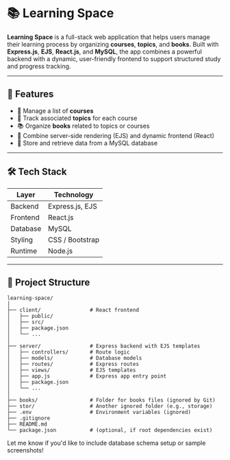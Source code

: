# 📚 Learning Space

**Learning Space** is a full-stack web application that helps users manage their learning process by organizing **courses**, **topics**, and **books**. Built with **Express.js**, **EJS**, **React.js**, and **MySQL**, the app combines a powerful backend with a dynamic, user-friendly frontend to support structured study and progress tracking.

---

## 🚀 Features

- 📘 Manage a list of **courses**
- 📂 Track associated **topics** for each course
- 📚 Organize **books** related to topics or courses
- 🔄 Combine server-side rendering (EJS) and dynamic frontend (React)
- 💾 Store and retrieve data from a MySQL database

---

## 🛠️ Tech Stack

| Layer      | Technology       |
|------------|------------------|
| Backend    | Express.js, EJS  |
| Frontend   | React.js         |
| Database   | MySQL            |
| Styling    | CSS / Bootstrap  |
| Runtime    | Node.js          |

---

## 📁 Project Structure

~~~
learning-space/
│
├── client/                # React frontend
│   ├── public/
│   ├── src/
│   ├── package.json
│   └── ...
│
├── server/                # Express backend with EJS templates
│   ├── controllers/       # Route logic
│   ├── models/            # Database models
│   ├── routes/            # Express routes
│   ├── views/             # EJS templates
│   ├── app.js             # Express app entry point
│   ├── package.json
│   └── ...
│
├── books/                 # Folder for books files (ignored by Git)
├── stor/                  # Another ignored folder (e.g., storage)
├── .env                   # Environment variables (ignored)
├── .gitignore
├── README.md
└── package.json           # (optional, if root dependencies exist)
~~~

Let me know if you'd like to include database schema setup or sample screenshots!